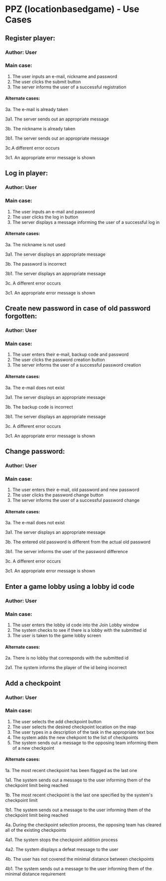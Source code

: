 # PPZ (locationbasedgame) - Use Cases


## Register player:

### Author: User

### Main case:
1. The user inputs an e-mail, nickname and password
2. The user clicks the submit button
3. The server informs the user of a successful registration

#### Alternate cases:
3a. The e-mail is already taken

3a1. The server sends out an appropriate message


3b. The nickname is already taken

3b1. The server sends out an appropriate message


3c.A different error occurs

3c1. An appropriate error message is shown



## Log in player:

### Author: User

### Main case:
1. The user inputs an e-mail and password
2. The user clicks the log in button
3. The server displays a message informing the user of a successful log in

#### Alternate cases:
3a. The nickname is not used

3a1. The server displays an appropriate message


3b. The password is incorrect

3b1. The server displays an appropriate message


3c. A different error occurs

3c1. An appropriate error message is shown



## Create new password in case of old password forgotten:

### Author: User

### Main case:
1. The user enters their e-mail, backup code and password
2. The user clicks the password creation button
3. The server informs the user of a successful password creation

#### Alternate cases:
3a. The e-mail does not exist

3a1. The server displays an appropriate message


3b. The backup code is incorrect

3b1. The server displays an appropriate message


3c. A different error occurs

3c1. An appropriate error message is shown



## Change password:

### Author: User

### Main case:
1. The user enters their e-mail, old password and new password
2. The user clicks the password change button
3. The server informs the user of a successful password change

#### Alternate cases:
3a. The e-mail does not exist

3a1. The server displays an appropriate message


3b. The entered old password is different from the actual old password

3b1. The server informs the user of the password difference


3c. A different error occurs

3c1. An appropriate error message is shown



## Enter a game lobby using a lobby id code

### Author: User

### Main case:
1. The user enters the lobby id code into the Join Lobby window
2. The system checks to see if there is a lobby with the submitted id
3. The user is taken to the game lobby screen

#### Alternate cases:
2a. There is no lobby that corresponds with the submitted id

2a1. The system informs the player of the id being incorrect



## Add a checkpoint

### Author: User

### Main case:
1. The user selects the add checkpoint button
2. The user selects the desired checkpoint location on the map
3. The user types in a description of the task in the appropriate text box
3. The system adds the new chekpoint to the list of checkpoints
4. The system sends out a message to the opposing team informing them of a new checkpoint

#### Alternate cases:
1a. The most recent checkpoint has been flagged as the last one

1a1. The system sends out a message to the user informing them of the checkpoint limit being reached


1b. The most recent checkpoint is the last one specified by the system's checkpoint limit

1b1. The system sends out a message to the user informing them of the checkpoint limit being reached


4a. During the checkpoint selection process, the opposing team has cleared all of the existing checkpoints

4a1. The system stops the checkpoint addition process

4a2. The system displays a defeat message to the user


4b. The user has not covered the minimal distance between checkpoints

4b1. The system sends out a message to the user informing them of the minimal distance requirement
